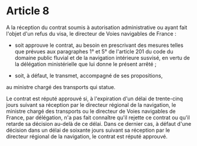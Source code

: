# Article 8

A la réception du contrat soumis à autorisation administrative ou ayant fait l'objet d'un refus du visa, le directeur de Voies navigables de France :

- soit approuve le contrat, au besoin en prescrivant des mesures telles que prévues aux paragraphes 1° et 5° de l'article 201 du code du domaine public fluvial et de la navigation intérieure susvisé, en vertu de la délégation ministérielle que lui donne le présent arrêté ;

- soit, à défaut, le transmet, accompagné de ses propositions,

au ministre chargé des transports qui statue.

Le contrat est réputé approuvé si, à l'expiration d'un délai de trente-cinq jours suivant sa réception par le directeur régional de la navigation, le ministre chargé des transports ou le directeur de Voies navigables de France, par délégation, n'a pas fait connaître qu'il rejette ce contrat ou qu'il retarde sa décision au-delà de ce délai. Dans ce dernier cas, à défaut d'une décision dans un délai de soixante jours suivant sa réception par le directeur régional de la navigation, le contrat est réputé approuvé.
